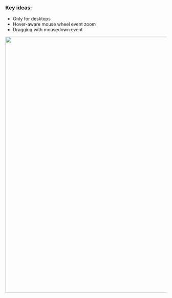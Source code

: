 ### Key ideas:

* Only for desktops
* Hover-aware mouse wheel event zoom
* Dragging with mousedown event


<img src="https://pics.st/5cc/c2f/bd98db01.png" width="800">
